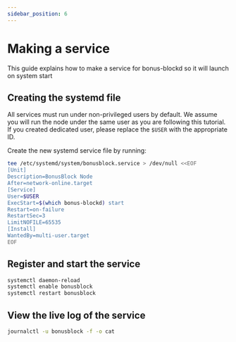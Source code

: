 ```yaml
---
sidebar_position: 6
---
```


# Making a service
This guide explains how to make a service for bonus-blockd so it will launch on system start

## Creating the systemd file

All services must run under non-privileged users by default. We assume you will run the node under the same user
as you are following this tutorial. If you created dedicated user, please replace the `$USER` with the appropriate ID.

Create the new systemd service file by running:
```bash
tee /etc/systemd/system/bonusblock.service > /dev/null <<EOF
[Unit]
Description=BonusBlock Node
After=network-online.target
[Service]
User=$USER
ExecStart=$(which bonus-blockd) start
Restart=on-failure
RestartSec=3
LimitNOFILE=65535
[Install]
WantedBy=multi-user.target
EOF
```

## Register and start the service
```bash
systemctl daemon-reload
systemctl enable bonusblock
systemctl restart bonusblock
```

## View the live log of the service
```bash
journalctl -u bonusblock -f -o cat
```
